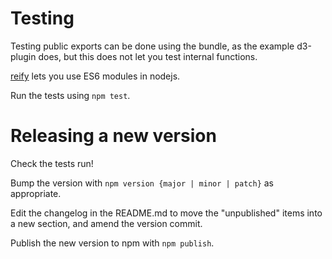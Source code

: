 # Testing

Testing public exports can be done using the bundle, as the example d3-plugin
does, but this does not let you test internal functions.

[reify](https://github.com/benjamn/reify) lets you use ES6 modules in nodejs.

Run the tests using `npm test`.

# Releasing a new version

Check the tests run!

Bump the version with `npm version {major | minor | patch}` as appropriate.

Edit the changelog in the README.md to move the "unpublished" items into a new
section, and amend the version commit.

Publish the new version to npm with `npm publish`.
